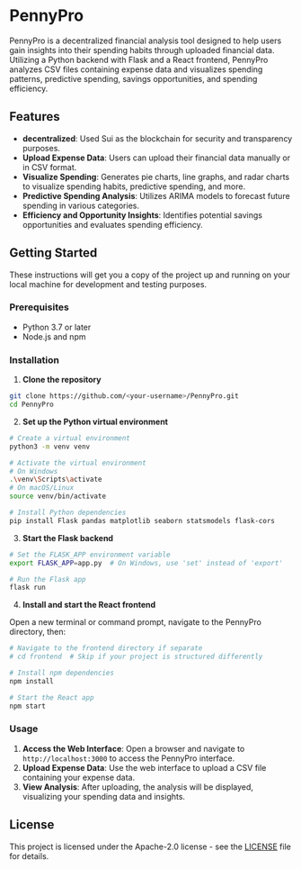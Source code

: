 # PennyPro

PennyPro is a decentralized financial analysis tool designed to help users gain insights into their spending habits through uploaded financial data. Utilizing a Python backend with Flask and a React frontend, PennyPro analyzes CSV files containing expense data and visualizes spending patterns, predictive spending, savings opportunities, and spending efficiency.

## Features

- **decentralized**: Used Sui as the blockchain for security and transparency purposes.
- **Upload Expense Data**: Users can upload their financial data manually or in CSV format.
- **Visualize Spending**: Generates pie charts, line graphs, and radar charts to visualize spending habits, predictive spending, and more.
- **Predictive Spending Analysis**: Utilizes ARIMA models to forecast future spending in various categories.
- **Efficiency and Opportunity Insights**: Identifies potential savings opportunities and evaluates spending efficiency.

## Getting Started

These instructions will get you a copy of the project up and running on your local machine for development and testing purposes.

### Prerequisites

- Python 3.7 or later
- Node.js and npm

### Installation

1. **Clone the repository**

```bash
git clone https://github.com/<your-username>/PennyPro.git
cd PennyPro
```

2. **Set up the Python virtual environment**

```bash
# Create a virtual environment
python3 -m venv venv

# Activate the virtual environment
# On Windows
.\venv\Scripts\activate
# On macOS/Linux
source venv/bin/activate

# Install Python dependencies
pip install Flask pandas matplotlib seaborn statsmodels flask-cors
```

3. **Start the Flask backend**

```bash
# Set the FLASK_APP environment variable
export FLASK_APP=app.py  # On Windows, use 'set' instead of 'export'

# Run the Flask app
flask run
```

4. **Install and start the React frontend**

Open a new terminal or command prompt, navigate to the PennyPro directory, then:

```bash
# Navigate to the frontend directory if separate
# cd frontend  # Skip if your project is structured differently

# Install npm dependencies
npm install

# Start the React app
npm start
```

### Usage

1. **Access the Web Interface**: Open a browser and navigate to `http://localhost:3000` to access the PennyPro interface.
2. **Upload Expense Data**: Use the web interface to upload a CSV file containing your expense data.
3. **View Analysis**: After uploading, the analysis will be displayed, visualizing your spending data and insights.


## License

This project is licensed under the Apache-2.0 license - see the [LICENSE](LICENSE) file for details.

